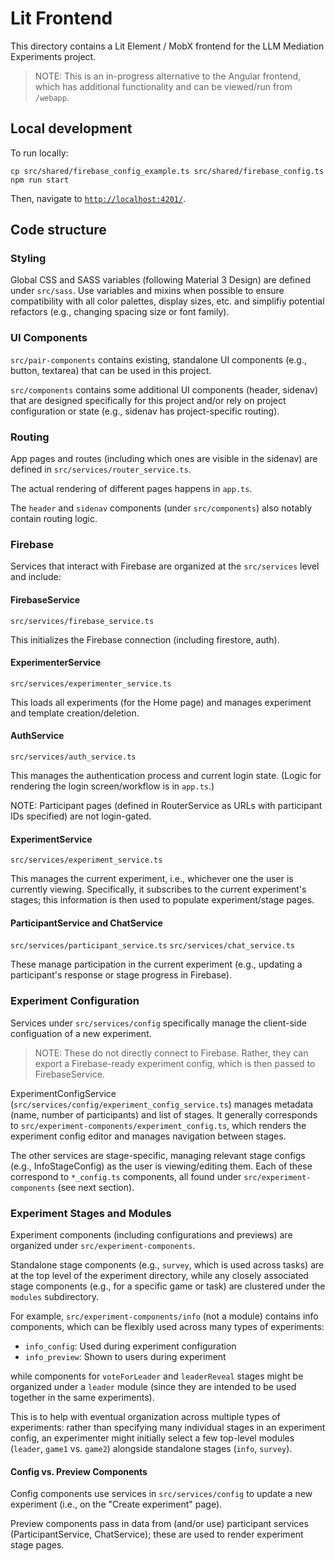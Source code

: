 # Lit Frontend

This directory contains a Lit Element / MobX frontend for the LLM Mediation
Experiments project.

> NOTE: This is an in-progress alternative to the Angular frontend,
which has additional functionality and can be viewed/run from `/webapp`.

## Local development

To run locally:

```
cp src/shared/firebase_config_example.ts src/shared/firebase_config.ts
npm run start
```

Then, navigate to [`http://localhost:4201/`](http://localhost:4201/).

## Code structure

### Styling

Global CSS and SASS variables (following Material 3 Design) are defined under
`src/sass`. Use variables and mixins when possible to ensure compatibility
with all color palettes, display sizes, etc. and simplifiy potential
refactors (e.g., changing spacing size or font family).

### UI Components

`src/pair-components` contains existing, standalone UI components
(e.g., button, textarea) that can be used in this project.

`src/components` contains some additional UI components (header, sidenav)
that are designed specifically for this project and/or rely on project
configuration or state (e.g., sidenav has project-specific routing).

### Routing

App pages and routes (including which ones are visible in the sidenav)
are defined in `src/services/router_service.ts`.

The actual rendering of different pages happens in `app.ts`.

The `header` and `sidenav` components (under `src/components`) also notably
contain routing logic.

### Firebase

Services that interact with Firebase are organized at the
`src/services` level and include:

#### FirebaseService

`src/services/firebase_service.ts`

This initializes the Firebase connection (including firestore, auth).

#### ExperimenterService

`src/services/experimenter_service.ts`

This loads all experiments (for the Home page) and manages experiment
and template creation/deletion.

#### AuthService

`src/services/auth_service.ts`

This manages the authentication process and current login state.
(Logic for rendering the login screen/workflow is in `app.ts`.)

NOTE: Participant pages (defined in RouterService as URLs with participant
IDs specified) are not login-gated.

#### ExperimentService

`src/services/experiment_service.ts`

This manages the current experiment, i.e., whichever one the user is
currently viewing. Specifically, it subscribes to the current experiment's
stages; this information is then used to populate experiment/stage pages.

#### ParticipantService and ChatService

`src/services/participant_service.ts`
`src/services/chat_service.ts`

These manage participation in the current experiment (e.g., updating
a participant's response or stage progress in Firebase).

### Experiment Configuration

Services under `src/services/config` specifically manage the client-side
configuation of a new experiment.

> NOTE: These do not directly connect to Firebase. Rather, they can export
a Firebase-ready experiment config, which is then passed to FirebaseService.

ExperimentConfigService (`src/services/config/experiment_config_service.ts`)
manages metadata (name, number of participants) and list of stages.
It generally corresponds to `src/experiment-components/experiment_config.ts`,
which renders the experiment config editor and manages navigation between
stages.

The other services are stage-specific, managing relevant stage configs
(e.g., InfoStageConfig) as the user is viewing/editing them. Each of these
correspond to `*_config.ts` components, all found under
`src/experiment-components` (see next section).

### Experiment Stages and Modules

Experiment components (including configurations and previews)
are organized under `src/experiment-components`.

Standalone stage components (e.g., `survey`, which is used across tasks)
are at the top level of the experiment directory, while any closely
associated stage components (e.g., for a specific game or task) are clustered
under the `modules` subdirectory.

For example, `src/experiment-components/info` (not a module)
contains info components, which can be flexibly used across many types
of experiments:

- `info_config`: Used during experiment configuration
- `info_preview`: Shown to users during experiment

while components for `voteForLeader` and `leaderReveal` stages
might be organized under a `leader` module
(since they are intended to be used together in the same experiments).

This is to help with eventual organization across multiple types of
experiments: rather than specifying many individual stages
in an experiment config, an experimenter might initially select a few
top-level modules (`leader`, `game1` vs. `game2`) alongside standalone
stages (`info`, `survey`).

#### Config vs. Preview Components

Config components use services in `src/services/config` to update
a new experiment (i.e., on the "Create experiment" page).

Preview components pass in data from (and/or use) participant services
(ParticipantService, ChatService); these are used to render experiment stage
pages.